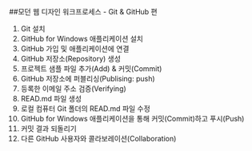 ##모던 웹 디자인 워크프로세스 - Git & GitHub 편

1. Git 설치
2. GitHub for Windows 애플리케이션 설치
3. GitHub 가입 및 애플리케이션에 연결
4. GitHub 저장소(Repository) 생성
5. 프로젝트 샘플 파일 추가(Add) & 커밋(Commit)
6. GitHub 저장소에 퍼블리싱(Publising: push)
7. 등록한 이메일 주소 검증(Verifying)
8. READ.md 파일 생성
9. 로컬 컴퓨터 Git 폴더의 READ.md 파일 수정
10. GitHub for Windows 애플리케이션을 통해 커밋(Commit)하고 푸시(Push)
11. 커밋 결과 되돌리기
12. 다른 GitHub 사용자와 콜라보레이션(Collaboration)